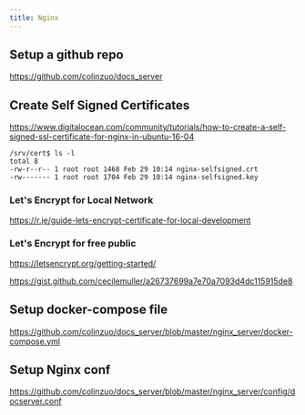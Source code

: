 ```yaml
---
title: Nginx
---
```


## Setup a github repo
<https://github.com/colinzuo/docs_server>

## Create Self Signed Certificates
<https://www.digitalocean.com/community/tutorials/how-to-create-a-self-signed-ssl-certificate-for-nginx-in-ubuntu-16-04>

```
/srv/cert$ ls -l
total 8
-rw-r--r-- 1 root root 1468 Feb 29 10:14 nginx-selfsigned.crt
-rw------- 1 root root 1704 Feb 29 10:14 nginx-selfsigned.key
```

### Let's Encrypt for Local Network
<https://r.je/guide-lets-encrypt-certificate-for-local-development>

### Let's Encrypt for free public
<https://letsencrypt.org/getting-started/>

<https://gist.github.com/cecilemuller/a26737699a7e70a7093d4dc115915de8>

## Setup docker-compose file
<https://github.com/colinzuo/docs_server/blob/master/nginx_server/docker-compose.yml>

## Setup Nginx conf
<https://github.com/colinzuo/docs_server/blob/master/nginx_server/config/docserver.conf>
